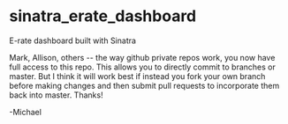sinatra_erate_dashboard
=======================

E-rate dashboard built with Sinatra

Mark, Allison, others -- the way github private repos work, you now have full access to this repo. This allows you to directly commit to branches or master.  But I think it will work best if instead you fork your own branch before making changes and then submit pull requests to incorporate them back into master.  Thanks!

  -Michael
